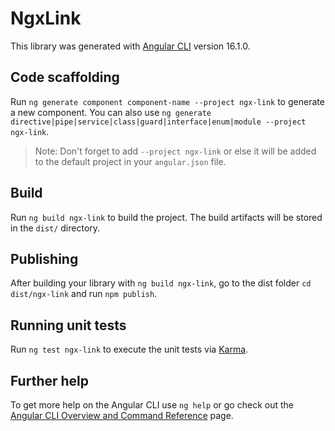 # NgxLink

This library was generated with [Angular CLI](https://github.com/angular/angular-cli) version 16.1.0.

## Code scaffolding

Run `ng generate component component-name --project ngx-link` to generate a new component. You can also use `ng generate directive|pipe|service|class|guard|interface|enum|module --project ngx-link`.
> Note: Don't forget to add `--project ngx-link` or else it will be added to the default project in your `angular.json` file. 

## Build

Run `ng build ngx-link` to build the project. The build artifacts will be stored in the `dist/` directory.

## Publishing

After building your library with `ng build ngx-link`, go to the dist folder `cd dist/ngx-link` and run `npm publish`.

## Running unit tests

Run `ng test ngx-link` to execute the unit tests via [Karma](https://karma-runner.github.io).

## Further help

To get more help on the Angular CLI use `ng help` or go check out the [Angular CLI Overview and Command Reference](https://angular.io/cli) page.
